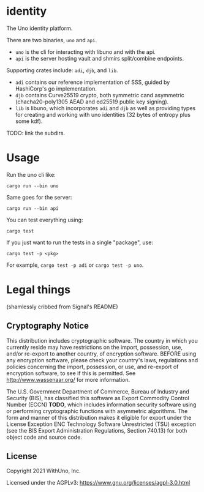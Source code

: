 # identity
The Uno identity platform.

There are two binaries, `uno` and `api`.

* `uno` is the cli for interacting with libuno and with the api.
* `api` is the server hosting vault and shmirs split/combine endpoints.

Supporting crates include: `adi`, `djb`, and `lib`.

* `adi` contains our reference implementation of SSS, guided by HashiCorp's go implementation.
* `djb` contains Curve25519 crypto, both symmetric cand asymmetric (chacha20-poly1305 AEAD and ed25519 public key signing).
* `lib` is libuno, which incorporates `adi` and `djb` as well as providing types for creating and working with uno identities (32 bytes of entropy plus some kdf).

TODO: link the subdirs.

# Usage

Run the uno cli like:
```
cargo run --bin uno
```

Same goes for the server:
```
cargo run --bin api
```

You can test everything using:
```
cargo test
```

If you just want to run the tests in a single "package", use:
```
cargo test -p <pkg>
```

For example, `cargo test -p adi` or `cargo test -p uno`.


# Legal things

(shamlessly cribbed from Signal's README)

## Cryptography Notice

This distribution includes cryptographic software.
The country in which you currently reside may have restrictions on the import, possession, use, and/or re-export to another country, of encryption software.
BEFORE using any encryption software, please check your country's laws, regulations and policies concerning the import, possession, or use, and re-export of encryption software, to see if this is permitted.
See <http://www.wassenaar.org/> for more information.

The U.S. Government Department of Commerce, Bureau of Industry and Security (BIS), has classified this software as Export Commodity Control Number (ECCN) **TODO**, which includes information security software using or performing
cryptographic functions with asymmetric algorithms.
The form and manner of this distribution makes it eligible for export under the License Exception ENC Technology Software Unrestricted (TSU) exception (see the BIS Export Administration Regulations, Section 740.13) for both object code and source code.

## License

Copyright 2021 WithUno, Inc. 

Licensed under the AGPLv3: https://www.gnu.org/licenses/agpl-3.0.html
